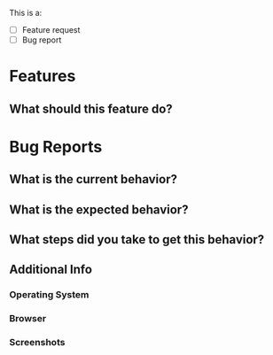 This is a:
<!-- Please check one of these boxes after you have created your issue -->
- [ ] Feature request
- [ ] Bug report

# Features
## What should this feature do?

# Bug Reports
## What is the current behavior?
## What is the expected behavior?
## What steps did you take to get this behavior?
## Additional Info
### Operating System
### Browser
### Screenshots
